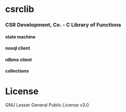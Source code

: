 # csrclib
### CSR Development, Co. - C Library of Functions

#### state machine
 
#### nosql client

#### rdbms client

#### collections

# License
GNU Lesser General Public License v3.0
